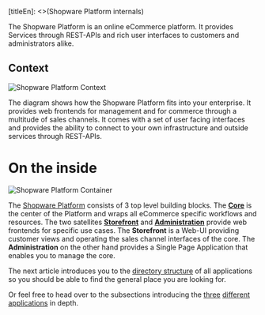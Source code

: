 [titleEn]: <>(Shopware Platform internals)

The Shopware Platform is an online eCommerce platform. It provides Services through REST-APIs and rich user interfaces to customers and administrators alike.

## Context

![Shopware Platform Context](dist/platform-context.svg)

The diagram shows how the Shopware Platform fits into your enterprise. It provides web frontends for management and for commerce through a multitude of sales channels. It comes with a set of user facing interfaces and provides the ability to connect to your own infrastructure and outside services through REST-APIs.

# On the inside

![Shopware Platform Container](dist/platform-container.svg)

The [Shopware Platform][platform-gh] consists of 3 top level building blocks. The [**Core**][core] is the center of the Platform and wraps all eCommerce specific workflows and resources. The two satellites [**Storefront**][storefront] and [**Administration**][admin] provide web frontends for specific use cases. The **Storefront** is a Web-UI providing customer views and operating the sales channel interfaces of the core. The **Administration** on the other hand provides a Single Page Application that enables you to manage the core.

The next article introduces you to the [directory structure](30-directory-structure.md) of all applications so you should be able to find the general place you are looking for. 

Or feel free to head over to the subsections introducing the [three](core) [different](administration) [applications](storefront) in depth.

[platform-gh]: https://github.com/shopware/platform/tree/master/src
[core]: 11-core.md
[admin]: 12-administration.md
[storefront]: 13-storefront.md
